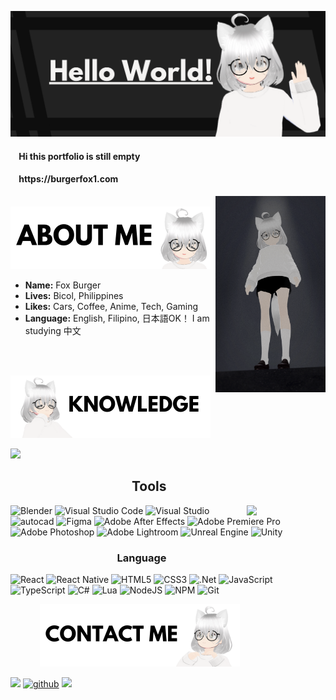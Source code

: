 <p align="center"><img src="https://github.com/BurgerFox1/BurgerFox1/blob/main/Banner.png?raw=true"></p>





<h4>&nbsp;&nbsp;&nbsp; Hi this portfolio is still empty </h4>
<h4>&nbsp;&nbsp;&nbsp; https://burgerfox1.com </h4>

<img src="https://github.com/BurgerFox1/BurgerFox1/blob/main/lmbao.png?raw=true" width=35% align=right>

<p align = "left">&nbsp;&nbsp;&nbsp;&nbsp;&nbsp;&nbsp;&nbsp;&nbsp;&nbsp;&nbsp;&nbsp;&nbsp;<img src="https://github.com/BurgerFox1/BurgerFox1/blob/main/1.png?raw=true"></p>


- **Name:** Fox Burger
- **Lives:** Bicol, Philippines
- **Likes:** Cars, Coffee, Anime, Tech, Gaming
- **Language:** English, Filipino, 日本語OK！ I am studying 中文



<br/>



<p align = "left">&nbsp;&nbsp;&nbsp;&nbsp;&nbsp;&nbsp;&nbsp;&nbsp;&nbsp;&nbsp;&nbsp;&nbsp;<img src="https://github.com/BurgerFox1/BurgerFox1/blob/main/3.png?raw=trueg"></p>
<div align="left">


<img src="https://github-readme-stats.vercel.app/api?username=burgerfox1&show_icons=true&title_color=000&text_color=000&icon_color=000&border_color=000&border_radius=10&rank_icon=github"></img>


<h2>&nbsp;&nbsp;&nbsp;&nbsp;&nbsp;&nbsp;&nbsp;&nbsp;&nbsp;&nbsp;&nbsp;&nbsp;&nbsp;&nbsp;&nbsp;&nbsp;&nbsp;&nbsp;&nbsp;&nbsp;&nbsp;&nbsp;&nbsp;&nbsp;&nbsp;&nbsp;&nbsp;&nbsp;&nbsp;&nbsp;&nbsp;&nbsp;&nbsp;&nbsp;&nbsp;&nbsp;&nbsp;&nbsp;&nbsp;Tools</h2>


<img src="https://github-readme-stats.vercel.app/api/top-langs/?username=anuraghazra&layout=donut-vertical" align=right width=25%>


![Blender](https://img.shields.io/badge/blender-%23F5792A.svg?style=for-the-badge&logo=blender&logoColor=white)
![Visual Studio Code](https://img.shields.io/badge/Visual%20Studio%20Code-0078d7.svg?style=for-the-badge&logo=visual-studio-code&logoColor=white)
![Visual Studio](https://img.shields.io/badge/Visual%20Studio-5C2D91.svg?style=for-the-badge&logo=visual-studio&logoColor=white)
<a target="_blank"><img alt='autocad' src='https://img.shields.io/badge/AutoCAD-100000?style=for-the-badge&logo=autocad&logoColor=E16363&labelColor=black&color=C73333'/></a>
![Figma](https://img.shields.io/badge/figma-%23F24E1E.svg?style=for-the-badge&logo=figma&logoColor=white)
![Adobe After Effects](https://img.shields.io/badge/Adobe%20After%20Effects-9999FF.svg?style=for-the-badge&logo=Adobe%20After%20Effects&logoColor=white)
![Adobe Premiere Pro](https://img.shields.io/badge/Adobe%20Premiere%20Pro-9999FF.svg?style=for-the-badge&logo=Adobe%20Premiere%20Pro&logoColor=white)
![Adobe Photoshop](https://img.shields.io/badge/adobe%20photoshop-%2331A8FF.svg?style=for-the-badge&logo=adobe%20photoshop&logoColor=white)
![Adobe Lightroom](https://img.shields.io/badge/Adobe%20Lightroom-31A8FF.svg?style=for-the-badge&logo=Adobe%20Lightroom&logoColor=white)
![Unreal Engine](https://img.shields.io/badge/unrealengine-%23313131.svg?style=for-the-badge&logo=unrealengine&logoColor=white)
![Unity](https://img.shields.io/badge/unity-%23000000.svg?style=for-the-badge&logo=unity&logoColor=white)

<h3>&nbsp;&nbsp;&nbsp;&nbsp;&nbsp;&nbsp;&nbsp;&nbsp;&nbsp;&nbsp;&nbsp;&nbsp;&nbsp;&nbsp;&nbsp;&nbsp;&nbsp;&nbsp;&nbsp;&nbsp;&nbsp;&nbsp;&nbsp;&nbsp;&nbsp;&nbsp;&nbsp;&nbsp;&nbsp;&nbsp;&nbsp;&nbsp;&nbsp;&nbsp;&nbsp;&nbsp;&nbsp;&nbsp;&nbsp;&nbsp;&nbsp;&nbsp;&nbsp;&nbsp;Language</h3>

![React](https://img.shields.io/badge/react-%2320232a.svg?style=for-the-badge&logo=react&logoColor=%2361DAFB)
![React Native](https://img.shields.io/badge/react_native-%2320232a.svg?style=for-the-badge&logo=react&logoColor=%2361DAFB)
![HTML5](https://img.shields.io/badge/html5-%23E34F26.svg?style=for-the-badge&logo=html5&logoColor=white)
![CSS3](https://img.shields.io/badge/css3-%231572B6.svg?style=for-the-badge&logo=css3&logoColor=white)
![.Net](https://img.shields.io/badge/.NET-5C2D91?style=for-the-badge&logo=.net&logoColor=white)
![JavaScript](https://img.shields.io/badge/javascript-%23323330.svg?style=for-the-badge&logo=javascript&logoColor=%23F7DF1E)
![TypeScript](https://img.shields.io/badge/typescript-%23007ACC.svg?style=for-the-badge&logo=typescript&logoColor=white)
![C#](https://img.shields.io/badge/c%23-%23239120.svg?style=for-the-badge&logo=csharp&logoColor=white)
![Lua](https://img.shields.io/badge/lua-%232C2D72.svg?style=for-the-badge&logo=lua&logoColor=white)
![NodeJS](https://img.shields.io/badge/node.js-6DA55F?style=for-the-badge&logo=node.js&logoColor=white)
![NPM](https://img.shields.io/badge/NPM-%23CB3837.svg?style=for-the-badge&logo=npm&logoColor=white)
![Git](https://img.shields.io/badge/git-%23F05033.svg?style=for-the-badge&logo=git&logoColor=white)


</div>




<p align = "left">&nbsp;&nbsp;&nbsp;&nbsp;&nbsp;&nbsp;&nbsp;&nbsp;&nbsp;&nbsp;&nbsp;&nbsp;<img src="https://github.com/BurgerFox1/BurgerFox1/blob/main/2.png?raw=true"></p>




<a href="mailto:kitsunebusiness1@gmail.com" target="_blank"><img  src="https://img.shields.io/badge/Gmail-D14836?style=for-the-badge&logo=gmail&logoColor=white"></a>
<a href='https://github.com/BurgerFox1' target="_blank"><img alt='github' src='https://img.shields.io/badge/github-100000?style=for-the-badge&logo=github&logoColor=white&labelColor=black&color=black'/></a>
<a href="https://www.linkedin.com/in/burgerfox1/" target="_blank"><img src="https://img.shields.io/badge/linkedin-%230077B5.svg?style=for-the-badge&logo=linkedin&logoColor=white"></a>




